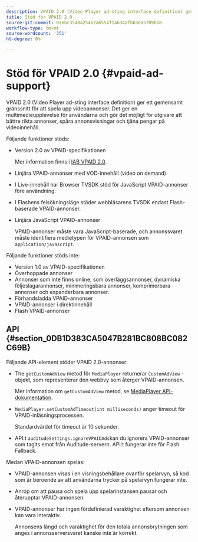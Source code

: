 ```yaml
---
description: VPAID 2.0 (Video Player ad-sting interface definition) ger ett gemensamt gränssnitt för att spela upp videoannonser. Det ger en multimedieupplevelse för användarna och gör det möjligt för utgivare att bättre rikta annonser, spåra annonsvisningar och tjäna pengar på videoinnehåll.
title: Stöd för VPAID 2.0
source-git-commit: 02ebc3548a254b2a6554f1ab34afbb3ea5f09bb8
workflow-type: tm+mt
source-wordcount: '351'
ht-degree: 0%

---
```


# Stöd för VPAID 2.0 {#vpaid-ad-support}

VPAID 2.0 (Video Player ad-sting interface definition) ger ett gemensamt gränssnitt för att spela upp videoannonser. Det ger en multimedieupplevelse för användarna och gör det möjligt för utgivare att bättre rikta annonser, spåra annonsvisningar och tjäna pengar på videoinnehåll.

Följande funktioner stöds:

* Version 2.0 av VPAID-specifikationen

  Mer information finns i [IAB VPAID 2.0](https://www.iab.com/guidelines/digital-video-player-ad-interface-definition-vpaid-2-0/).
* Linjära VPAID-annonser med VOD-innehåll (video on demand)
* I Live-innehåll har Browser TVSDK stöd för JavaScript VPAID-annonser före användning.
* I Flashens felsökningsläge stöder webbläsarens TVSDK endast Flash-baserade VPAID-annonser.
* Linjära JavaScript VPAID-annonser

  VPAID-annonser måste vara JavaScript-baserade, och annonssvaret måste identifiera medietypen för VPAID-annonsen som `application/javascript`.

Följande funktioner stöds inte:

* Version 1.0 av VPAID-specifikationen
* Överhoppade annonser
* Annonser som inte finns online, som överläggsannonser, dynamiska följeslagarannonser, minimeringsbara annonser, komprimerbara annonser och expanderbara annonser.
* Förhandsladda VPAID-annonser
* VPAID-annonser i direktinnehåll
* Flash VPAID-annonser

## API {#section_0DB1D383CA5047B281BC808BC082C69B}

Följande API-element stöder VPAID 2.0-annonser:

* The `getCustomAdView` metod för `MediaPlayer` returnerar `CustomAdView` -objekt, som representerar den webbvy som återger VPAID-annonsen.

  Mer information om `getCustomAdView` metod, se [MediaPlayer API-dokumentation](https://help.adobe.com/en_US/primetime/api/psdk/browser_tvsdk/AdobePSDK.MediaPlayer.html).

* `MediaPlayer.setCustomAdTimeout(int milliseconds)` anger timeout för VPAID-inläsningsprocessen.

  Standardvärdet för timeout är 10 sekunder.

* API:t `auditudeSettings.ignoreVPAIDAds`kan du ignorera VPAID-annonser som tagits emot från Auditude-servern. API:t fungerar inte för Flash Fallback.

Medan VPAID-annonsen spelas:

* VPAID-annonsen visas i en visningsbehållare ovanför spelarvyn, så kod som är beroende av att användarna trycker på spelarvyn fungerar inte.
* Anrop om att pausa och spela upp spelarinstansen pausar och återupptar VPAID-annonsen.
* VPAID-annonser har ingen fördefinierad varaktighet eftersom annonsen kan vara interaktiv.

  Annonsens längd och varaktighet för den totala annonsbrytningen som anges i annonsserversvaret kanske inte är korrekt.
